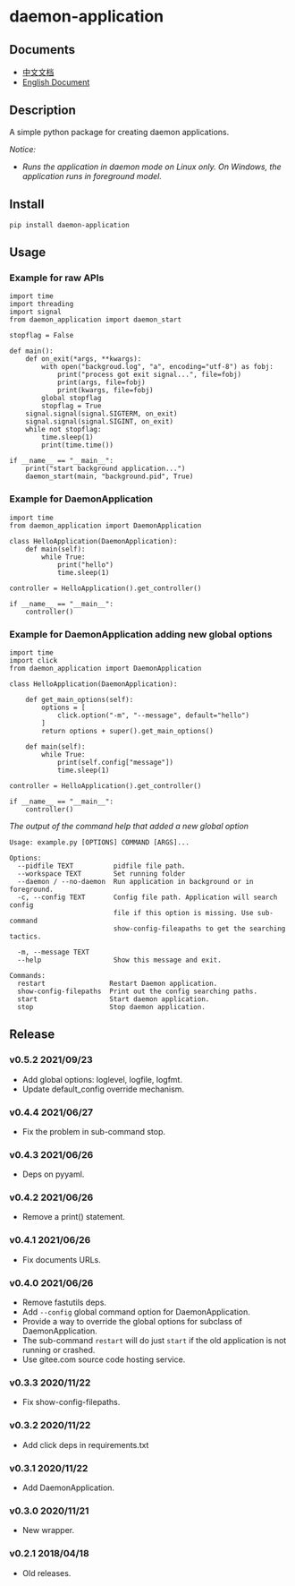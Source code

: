 # daemon-application


## Documents

- [中文文档](https://gitee.com/rRR0VrFP/daemon-application/)
- [English Document](https://gitee.com/rRR0VrFP/daemon-application/blob/master/README.en.md)

## Description

A simple python package for creating daemon applications.

*Notice:*

- *Runs the application in daemon mode on Linux only. On Windows, the application runs in foreground model.*


## Install

```
pip install daemon-application
```

## Usage

### Example for raw APIs

```
import time
import threading
import signal
from daemon_application import daemon_start

stopflag = False

def main():
    def on_exit(*args, **kwargs):
        with open("backgroud.log", "a", encoding="utf-8") as fobj:
            print("process got exit signal...", file=fobj)
            print(args, file=fobj)
            print(kwargs, file=fobj)
        global stopflag
        stopflag = True
    signal.signal(signal.SIGTERM, on_exit)
    signal.signal(signal.SIGINT, on_exit)
    while not stopflag:
        time.sleep(1)
        print(time.time())

if __name__ == "__main__":
    print("start background application...")
    daemon_start(main, "background.pid", True)
```

### Example for DaemonApplication

```
import time
from daemon_application import DaemonApplication

class HelloApplication(DaemonApplication):
    def main(self):
        while True:
            print("hello")
            time.sleep(1)

controller = HelloApplication().get_controller()

if __name__ == "__main__":
    controller()

```

### Example for DaemonApplication adding new global options

```
import time
import click
from daemon_application import DaemonApplication

class HelloApplication(DaemonApplication):

    def get_main_options(self):
        options = [
            click.option("-m", "--message", default="hello")
        ]
        return options + super().get_main_options()

    def main(self):
        while True:
            print(self.config["message"])
            time.sleep(1)

controller = HelloApplication().get_controller()

if __name__ == "__main__":
    controller()
```

*The output of the command help that added a new global option*

```
Usage: example.py [OPTIONS] COMMAND [ARGS]...

Options:
  --pidfile TEXT          pidfile file path.
  --workspace TEXT        Set running folder
  --daemon / --no-daemon  Run application in background or in foreground.
  -c, --config TEXT       Config file path. Application will search config
                          file if this option is missing. Use sub-command
                          show-config-fileapaths to get the searching tactics.

  -m, --message TEXT
  --help                  Show this message and exit.

Commands:
  restart                Restart Daemon application.
  show-config-filepaths  Print out the config searching paths.
  start                  Start daemon application.
  stop                   Stop daemon application.
```

## Release

### v0.5.2 2021/09/23

- Add global options: loglevel, logfile, logfmt.
- Update default_config override mechanism.

### v0.4.4 2021/06/27

- Fix the problem in sub-command stop.

### v0.4.3 2021/06/26

- Deps on pyyaml.

### v0.4.2 2021/06/26

- Remove a print() statement.

### v0.4.1 2021/06/26

- Fix documents URLs.

### v0.4.0 2021/06/26

- Remove fastutils deps.
- Add `--config` global command option for DaemonApplication.
- Provide a way to override the global options for subclass of DaemonApplication.
- The sub-command `restart` will do just `start` if the old application is not running or crashed.
- Use gitee.com source code hosting service.

### v0.3.3 2020/11/22

- Fix show-config-filepaths.

### v0.3.2 2020/11/22

- Add click deps in requirements.txt

### v0.3.1 2020/11/22

- Add DaemonApplication.

### v0.3.0 2020/11/21

- New wrapper.

### v0.2.1 2018/04/18

- Old releases.

